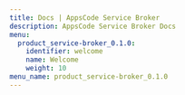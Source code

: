 ```yaml
---
title: Docs | AppsCode Service Broker
description: AppsCode Service Broker Docs
menu:
  product_service-broker_0.1.0:
    identifier: welcome
    name: Welcome
    weight: 10
menu_name: product_service-broker_0.1.0
---
```

